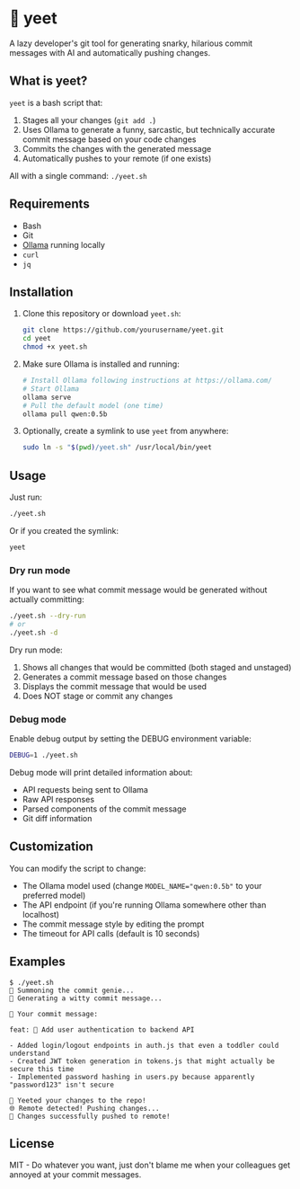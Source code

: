 # 🚀 yeet

A lazy developer's git tool for generating snarky, hilarious commit messages with AI and automatically pushing changes.

## What is yeet?

`yeet` is a bash script that:

1. Stages all your changes (`git add .`)
2. Uses Ollama to generate a funny, sarcastic, but technically accurate commit message based on your code changes
3. Commits the changes with the generated message
4. Automatically pushes to your remote (if one exists)

All with a single command: `./yeet.sh`

## Requirements

- Bash
- Git
- [Ollama](https://ollama.com/) running locally
- `curl`
- `jq`

## Installation

1. Clone this repository or download `yeet.sh`:
   ```bash
   git clone https://github.com/yourusername/yeet.git
   cd yeet
   chmod +x yeet.sh
   ```

2. Make sure Ollama is installed and running:
   ```bash
   # Install Ollama following instructions at https://ollama.com/
   # Start Ollama
   ollama serve
   # Pull the default model (one time)
   ollama pull qwen:0.5b
   ```

3. Optionally, create a symlink to use `yeet` from anywhere:
   ```bash
   sudo ln -s "$(pwd)/yeet.sh" /usr/local/bin/yeet
   ```

## Usage

Just run:

```bash
./yeet.sh
```

Or if you created the symlink:

```bash
yeet
```

### Dry run mode

If you want to see what commit message would be generated without actually committing:

```bash
./yeet.sh --dry-run
# or
./yeet.sh -d
```

Dry run mode:
1. Shows all changes that would be committed (both staged and unstaged)
2. Generates a commit message based on those changes
3. Displays the commit message that would be used
4. Does NOT stage or commit any changes

### Debug mode

Enable debug output by setting the DEBUG environment variable:

```bash
DEBUG=1 ./yeet.sh
```

Debug mode will print detailed information about:
- API requests being sent to Ollama
- Raw API responses 
- Parsed components of the commit message
- Git diff information

## Customization

You can modify the script to change:

- The Ollama model used (change `MODEL_NAME="qwen:0.5b"` to your preferred model)
- The API endpoint (if you're running Ollama somewhere other than localhost)
- The commit message style by editing the prompt
- The timeout for API calls (default is 10 seconds)

## Examples

```
$ ./yeet.sh
🧙 Summoning the commit genie...
🔮 Generating a witty commit message...

💬 Your commit message:

feat: 🔧 Add user authentication to backend API

- Added login/logout endpoints in auth.js that even a toddler could understand
- Created JWT token generation in tokens.js that might actually be secure this time
- Implemented password hashing in users.py because apparently "password123" isn't secure

🚀 Yeeted your changes to the repo!
🌐 Remote detected! Pushing changes...
🚀 Changes successfully pushed to remote!
```

## License

MIT - Do whatever you want, just don't blame me when your colleagues get annoyed at your commit messages.